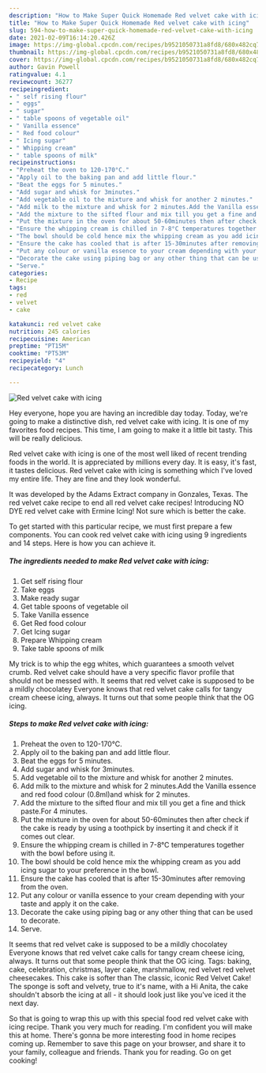```yaml
---
description: "How to Make Super Quick Homemade Red velvet cake with icing"
title: "How to Make Super Quick Homemade Red velvet cake with icing"
slug: 594-how-to-make-super-quick-homemade-red-velvet-cake-with-icing
date: 2021-02-09T16:14:20.426Z
image: https://img-global.cpcdn.com/recipes/b9521050731a8fd8/680x482cq70/red-velvet-cake-with-icing-recipe-main-photo.jpg
thumbnail: https://img-global.cpcdn.com/recipes/b9521050731a8fd8/680x482cq70/red-velvet-cake-with-icing-recipe-main-photo.jpg
cover: https://img-global.cpcdn.com/recipes/b9521050731a8fd8/680x482cq70/red-velvet-cake-with-icing-recipe-main-photo.jpg
author: Gavin Powell
ratingvalue: 4.1
reviewcount: 36277
recipeingredient:
- " self rising flour"
- " eggs"
- " sugar"
- " table spoons of vegetable oil"
- " Vanilla essence"
- " Red food colour"
- " Icing sugar"
- " Whipping cream"
- " table spoons of milk"
recipeinstructions:
- "Preheat the oven to 120-170°C."
- "Apply oil to the baking pan and add little flour."
- "Beat the eggs for 5 minutes."
- "Add sugar and whisk for 3minutes."
- "Add vegetable oil to the mixture and whisk for another 2 minutes."
- "Add milk to the mixture and whisk for 2 minutes.Add the Vanilla essence and red food colour (0.8ml)and whisk for 2 minutes."
- "Add the mixture to the sifted flour and mix till you get a fine and thick paste.For 4 minutes."
- "Put the mixture in the oven for about 50-60minutes then after check if the cake is ready by using a toothpick by inserting it and check if it comes out clear."
- "Ensure the whipping cream is chilled in 7-8°C temperatures together with the bowl before using it."
- "The bowl should be cold hence mix the whipping cream as you add icing sugar to your preference in the bowl."
- "Ensure the cake has cooled that is after 15-30minutes after removing from the oven."
- "Put any colour or vanilla essence to your cream depending with your taste and apply it on the cake."
- "Decorate the cake using piping bag or any other thing that can be used to decorate."
- "Serve."
categories:
- Recipe
tags:
- red
- velvet
- cake

katakunci: red velvet cake 
nutrition: 245 calories
recipecuisine: American
preptime: "PT15M"
cooktime: "PT53M"
recipeyield: "4"
recipecategory: Lunch

---
```



![Red velvet cake with icing](https://img-global.cpcdn.com/recipes/b9521050731a8fd8/680x482cq70/red-velvet-cake-with-icing-recipe-main-photo.jpg)

Hey everyone, hope you are having an incredible day today. Today, we're going to make a distinctive dish, red velvet cake with icing. It is one of my favorites food recipes. This time, I am going to make it a little bit tasty. This will be really delicious.

Red velvet cake with icing is one of the most well liked of recent trending foods in the world. It is appreciated by millions every day. It is easy, it's fast, it tastes delicious. Red velvet cake with icing is something which I've loved my entire life. They are fine and they look wonderful.

It was developed by the Adams Extract company in Gonzales, Texas. The red velvet cake recipe to end all red velvet cake recipes! Introducing NO DYE red velvet cake with Ermine Icing! Not sure which is better the cake.


To get started with this particular recipe, we must first prepare a few components. You can cook red velvet cake with icing using 9 ingredients and 14 steps. Here is how you can achieve it.

<!--inarticleads1-->

##### The ingredients needed to make Red velvet cake with icing:

1. Get  self rising flour
1. Take  eggs
1. Make ready  sugar
1. Get  table spoons of vegetable oil
1. Take  Vanilla essence
1. Get  Red food colour
1. Get  Icing sugar
1. Prepare  Whipping cream
1. Take  table spoons of milk


My trick is to whip the egg whites, which guarantees a smooth velvet crumb. Red velvet cake should have a very specific flavor profile that should not be messed with. It seems that red velvet cake is supposed to be a mildly chocolatey Everyone knows that red velvet cake calls for tangy cream cheese icing, always. It turns out that some people think that the OG icing. 

<!--inarticleads2-->

##### Steps to make Red velvet cake with icing:

1. Preheat the oven to 120-170°C.
1. Apply oil to the baking pan and add little flour.
1. Beat the eggs for 5 minutes.
1. Add sugar and whisk for 3minutes.
1. Add vegetable oil to the mixture and whisk for another 2 minutes.
1. Add milk to the mixture and whisk for 2 minutes.Add the Vanilla essence and red food colour (0.8ml)and whisk for 2 minutes.
1. Add the mixture to the sifted flour and mix till you get a fine and thick paste.For 4 minutes.
1. Put the mixture in the oven for about 50-60minutes then after check if the cake is ready by using a toothpick by inserting it and check if it comes out clear.
1. Ensure the whipping cream is chilled in 7-8°C temperatures together with the bowl before using it.
1. The bowl should be cold hence mix the whipping cream as you add icing sugar to your preference in the bowl.
1. Ensure the cake has cooled that is after 15-30minutes after removing from the oven.
1. Put any colour or vanilla essence to your cream depending with your taste and apply it on the cake.
1. Decorate the cake using piping bag or any other thing that can be used to decorate.
1. Serve.


It seems that red velvet cake is supposed to be a mildly chocolatey Everyone knows that red velvet cake calls for tangy cream cheese icing, always. It turns out that some people think that the OG icing. Tags: baking, cake, celebration, christmas, layer cake, marshmallow, red velvet red velvet cheesecakes. This cake is softer than The classic, iconic Red Velvet Cake! The sponge is soft and velvety, true to it&#39;s name, with a Hi Anita, the cake shouldn&#39;t absorb the icing at all - it should look just like you&#39;ve iced it the next day. 

So that is going to wrap this up with this special food red velvet cake with icing recipe. Thank you very much for reading. I'm confident you will make this at home. There's gonna be more interesting food in home recipes coming up. Remember to save this page on your browser, and share it to your family, colleague and friends. Thank you for reading. Go on get cooking!
